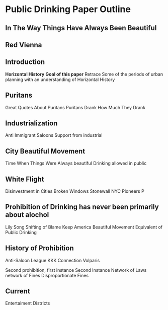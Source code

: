 # Public Drinking Paper Outline


## In The Way Things Have Always Been Beautiful


## Red Vienna

## Introduction
**Horizontal History** 
**Goal of this paper** Retrace Some of the periods of urban planning with an understanding of Horizontal History 



## Puritans
Great Quotes About Puritans
Puritans Drank
How Much They Drank


## Industrialization
Anti Immigrant Saloons
Support from industrial

## City Beautiful Movement
Time When Things Were Always beautiful
Drinking allowed in public

## White Flight
Disinvestment in Cities
Broken Windows 
Stonewall
NYC Pioneers P

## Prohibition of Drinking has never been primarily about alochol
Lily Song Shifting of Blame
Keep America Beautiful Movement
Equivalent of Public Drinking 

## History of Prohibition
Anti-Saloon League
KKK Connection
Volparis

Second prohibition, first instance
Second Instance
Network of Laws
network of Fines
Disproportionate Fines


## Current 
Entertaiment Districts


